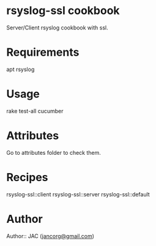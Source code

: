 # rsyslog-ssl cookbook
Server/Client rsyslog cookbook with ssl.
# Requirements
apt
rsyslog
# Usage
rake test-all
cucumber

# Attributes
Go to attributes folder to check them.


# Recipes
rsyslog-ssl::client
rsyslog-ssl::server
rsyslog-ssl::default


# Author
Author:: JAC (jancorg@gmail.com)
